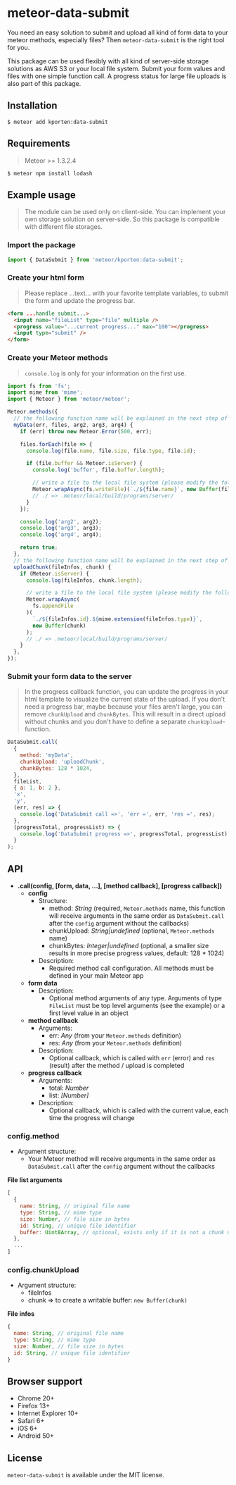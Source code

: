 # meteor-data-submit

You need an easy solution to submit and upload all kind of form data to your meteor methods, especially files? Then `meteor-data-submit` is the right tool for you.

This package can be used flexibly with all kind of server-side storage solutions as AWS S3 or your local file system. Submit your form values and files with one simple function call. A progress status for large file uploads is also part of this package.

## Installation

```
$ meteor add kporten:data-submit
```

## Requirements

> Meteor >= 1.3.2.4

```
$ meteor npm install lodash
```

## Example usage

> The module can be used only on client-side. You can implement your own storage solution on server-side. So this package is compatible with different file storages.

### Import the package

```javascript
import { DataSubmit } from 'meteor/kporten:data-submit';
```

### Create your html form

> Please replace ...text... with your favorite template variables, to submit the form and update the progress bar.

```html
<form ...handle submit...>
  <input name="fileList" type="file" multiple />
  <progress value="...current progress..." max="100"></progress>
  <input type="submit" />
</form>
```

### Create your Meteor methods

> `console.log` is only for your information on the first use.

```javascript
import fs from 'fs';
import mime from 'mime';
import { Meteor } from 'meteor/meteor';

Meteor.methods({
  // the following function name will be explained in the next step of this example
  myData(err, files, arg2, arg3, arg4) {
    if (err) throw new Meteor.Error(500, err);

    files.forEach(file => {
      console.log(file.name, file.size, file.type, file.id);

      if (file.buffer && Meteor.isServer) {
        console.log('buffer', file.buffer.length);

        // write a file to the local file system (please modify the following code to support your storage solution)
        Meteor.wrapAsync(fs.writeFile)(`./${file.name}`, new Buffer(file.buffer));
        // ./ => .meteor/local/build/programs/server/
      }
    });

    console.log('arg2', arg2);
    console.log('arg3', arg3);
    console.log('arg4', arg4);

    return true;
  },
  // the following function name will be explained in the next step of this example
  uploadChunk(fileInfos, chunk) {
    if (Meteor.isServer) {
      console.log(fileInfos, chunk.length);

      // write a file to the local file system (please modify the following code to support your storage solution)
      Meteor.wrapAsync(
        fs.appendFile
      )(
        `./${fileInfos.id}.${mime.extension(fileInfos.type)}`,
        new Buffer(chunk)
      );
      // ./ => .meteor/local/build/programs/server/
    }
  },
});
```

### Submit your form data to the server

> In the progress callback function, you can update the progress in your html template to visualize the current state of the upload. If you don't need a progress bar, maybe because your files aren't large, you can remove `chunkUpload` and `chunkBytes`. This will result in a direct upload without chunks and you don't have to define a separate `chunkUpload`-function.

```javascript
DataSubmit.call(
  {
    method: 'myData',
    chunkUpload: 'uploadChunk',
    chunkBytes: 128 * 1024,
  },
  fileList,
  { a: 1, b: 2 },
  'x',
  'y',
  (err, res) => {
    console.log('DataSubmit call =>', 'err =', err, 'res =', res);
  },
  (progressTotal, progressList) => {
    console.log('DataSubmit progress =>', progressTotal, progressList);
  }
);
```

## API

* **.call(config, [form, data, ...], [method callback], [progress callback])**
  * **config**
    * Structure:
      * method: *String* (required, `Meteor.methods` name, this function will receive arguments in the same order as `DataSubmit.call` after the `config` argument without the callbacks)
      * chunkUpload: *String|undefined* (optional, `Meteor.methods` name)
      * chunkBytes: *Integer|undefined* (optional, a smaller size results in more precise progress values, default: 128 * 1024)
    * Description:
      * Required method call configuration. All methods must be defined in your main Meteor app
  * **form data**
    * Description:
      * Optional method arguments of any type. Arguments of type `FileList` must be top level arguments (see the example) or a first level value in an object
  * **method callback**
    * Arguments:
      * err: *Any* (from your `Meteor.methods` definition)
      * res: *Any* (from your `Meteor.methods` definition)
    * Description:
      * Optional callback, which is called with `err` (error) and `res` (result) after the method / upload is completed
  * **progress callback**
    * Arguments:
      * total: *Number*
      * list: *[Number]*
    * Description:
      * Optional callback, which is called with the current value, each time the progress will change

### config.method

* Argument structure:
  * Your Meteor method will receive arguments in the same order as `DataSubmit.call` after the `config` argument without the callbacks

**File list arguments**

```javascript
[
  {
    name: String, // original file name
    type: String, // mime type
    size: Number, // file size in bytes
    id: String, // unique file identifier
    buffer: Uint8Array, // optional, exists only if it is not a chunk upload, to create a writable buffer: `new Buffer(...)`
  },
  ...
]
```

### config.chunkUpload

* Argument structure:
  * fileInfos
  * chunk => to create a writable buffer: `new Buffer(chunk)`

**File infos**

```javascript
{
  name: String, // original file name
  type: String, // mime type
  size: Number, // file size in bytes
  id: String, // unique file identifier
}
```

## Browser support

- Chrome 20+
- Firefox 13+
- Internet Explorer 10+
- Safari 6+
- iOS 6+
- Android 50+

## License

`meteor-data-submit` is available under the MIT license.
